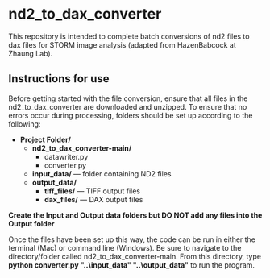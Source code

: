 # nd2_to_dax_converter
This repository is intended to complete batch conversions of nd2 files to dax files for STORM image analysis (adapted from HazenBabcock at Zhaung Lab).


## Instructions for use
Before getting started with the file conversion, ensure that all files in the nd2_to_dax_converter are downloaded and unzipped. To ensure that no errors occur during processing, folders should be set up according to the following:

- **Project Folder/**
  - **nd2_to_dax_converter-main/**
    - datawriter.py   
    - converter.py  
  - **input_data/** — folder containing ND2 files  
  - **output_data/**
    - **tiff_files/** — TIFF output files  
    - **dax_files/** — DAX output files

**Create the Input and Output data folders but DO NOT add any files into the Output folder**

Once the files have been set up this way, the code can be run in either the terminal (Mac) or command line (Windows). Be sure to navigate to the directory/folder called nd2_to_dax_converter-main. From this directory, type **python converter.py "..\input_data" "..\output_data"** to run the program. 
